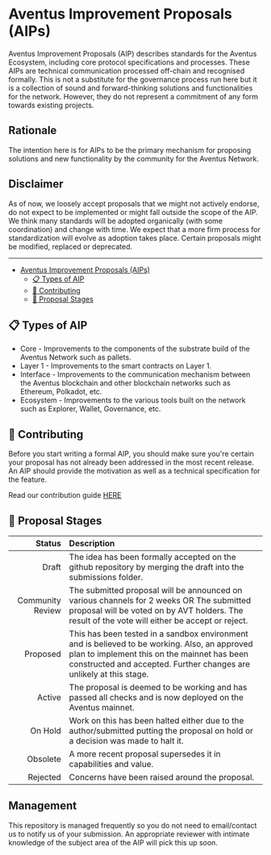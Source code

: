 # Aventus Improvement Proposals (AIPs)

Aventus Improvement Proposals (AIP) describes standards for the Aventus Ecosystem, including core protocol specifications and processes. These AIPs are technical communication processed off-chain and recognised formally. This is not a substitute for the governance process run here but it is a collection of sound and forward-thinking solutions and functionalities for the network. However, they do not represent a commitment of any form towards existing projects.

## Rationale

The intention here is for AIPs to be the primary mechanism for proposing solutions and new functionality by the community for the Aventus Network.

## Disclaimer

As of now, we loosely accept proposals that we might not actively endorse, do not expect to be implemented or might fall outside the scope of the AIP. We think many standards will be adopted organically (with some coordination) and change with time. We expect that a more firm process for standardization will evolve as adoption takes place. Certain proposals might be modified, replaced or deprecated.

---

- [Aventus Improvement Proposals (AIPs)](#aventus-improvement-proposals-aips)
  - [:clipboard: Types of AIP](#clipboard-types-of-aip)
  - [:pencil: Contributing](#pencil-contributing)
  - [:signal_strength: Proposal Stages](#signal_strength-proposal-stages)

## :clipboard: Types of AIP

- Core - Improvements to the components of the substrate build of the Aventus Network such as pallets.
- Layer 1 - Improvements to the smart contracts on Layer 1.
- Interface - Improvements to the communication mechanism between the Aventus blockchain and other blockchain networks such as Ethereum, Polkadot, etc.
- Ecosystem - Improvements to the various tools built on the network such as Explorer, Wallet, Governance, etc.

## :pencil: Contributing

Before you start writing a formal AIP, you should make sure you're certain your proposal has not already been addressed in the most recent release. An AIP should provide the motivation as well as a technical specification for the feature.

Read our contribution guide [HERE](./contributing.md)

## :signal_strength: Proposal Stages  

|Status| Description |
| ----: | :------ |
| Draft | The idea has been formally accepted on the github repository by merging the draft into the submissions folder. |
| Community Review | The submitted proposal will be announced on various channels for 2 weeks OR The submitted proposal will be voted on by AVT holders. The result of the vote will either be accept or reject.  |
| Proposed | This has been tested in a sandbox environment and is believed to be working. Also, an approved plan to implement this on the mainnet has been constructed and accepted. Further changes are unlikely at this stage. |
| Active | The proposal is deemed to be working and has passed all checks and is now deployed on the Aventus mainnet. |
| On Hold | Work on this has been halted either due to the author/submitted putting the proposal on hold or a decision was made to halt it. |
| Obsolete | A more recent proposal supersedes it in capabilities and value. |
| Rejected | Concerns have been raised around the proposal. |

## Management  

This repository is managed frequently so you do not need to email/contact us to notify us of your submission. An appropriate reviewer with intimate knowledge of the subject area of the AIP will pick this up soon.

